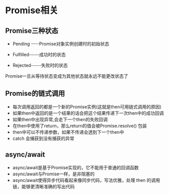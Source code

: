 # Promise相关

## Promise三种状态

* Pending ----Promise对象实例创建时的初始状态

* Fulfilled-----成功时的状态

* Rejected-----失败时的状态

Promise一旦从等待状态变成为其他状态就永远不能更改状态了

## Promise的链式调用

* 每次调用返回的都是一个新的Promise实例(这就是then可用链式调用的原因)
* 如果then中返回的是一个结果的话会把这个结果传递下一次then中的成功回调
* 如果then中出现异常,会走下一个then的失败回调
* 在then中使用了return，那么return的值会被Promise.resolve() 包装
* then中可以不传递参数，如果不传递会透到下一个then中
* catch 会捕获到没有捕获的异常

## async/await

* async/await是基于Promise实现的，它不能用于普通的回调函数
* async/await与Promise一样，是非阻塞的
* async/await使得异步代码看起来像同步代码，写法优雅，处理 then 的调用链，能够更清晰准确的写出代码